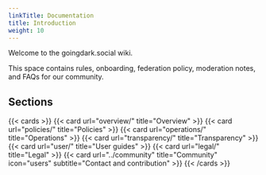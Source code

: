 ```yaml
---
linkTitle: Documentation
title: Introduction
weight: 10
---
```


Welcome to the goingdark.social wiki.

This space contains rules, onboarding, federation policy, moderation notes, and FAQs for our community.

## Sections

{{< cards >}}
  {{< card url="overview/" title="Overview" >}}
  {{< card url="policies/" title="Policies" >}}
  {{< card url="operations/" title="Operations" >}}
  {{< card url="transparency/" title="Transparency" >}}
  {{< card url="user/" title="User guides" >}}
  {{< card url="legal/" title="Legal" >}}
  {{< card url="../community" title="Community" icon="users" subtitle="Contact and contribution" >}}
{{< /cards >}}
